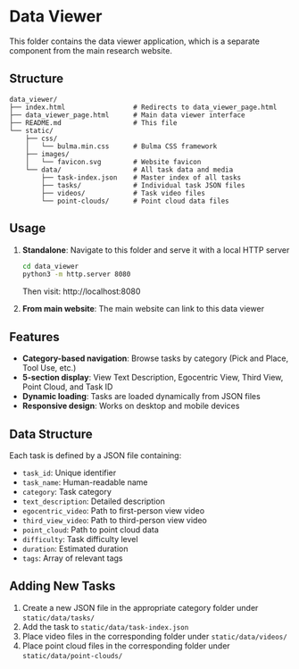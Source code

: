 # Data Viewer

This folder contains the data viewer application, which is a separate component from the main research website.

## Structure

```
data_viewer/
├── index.html                 # Redirects to data_viewer_page.html
├── data_viewer_page.html      # Main data viewer interface
├── README.md                  # This file
└── static/
    ├── css/
    │   └── bulma.min.css      # Bulma CSS framework
    ├── images/
    │   └── favicon.svg        # Website favicon
    └── data/                  # All task data and media
        ├── task-index.json    # Master index of all tasks
        ├── tasks/             # Individual task JSON files
        ├── videos/            # Task video files
        └── point-clouds/      # Point cloud data files
```

## Usage

1. **Standalone**: Navigate to this folder and serve it with a local HTTP server
   ```bash
   cd data_viewer
   python3 -m http.server 8080
   ```
   Then visit: http://localhost:8080

2. **From main website**: The main website can link to this data viewer

## Features

- **Category-based navigation**: Browse tasks by category (Pick and Place, Tool Use, etc.)
- **5-section display**: View Text Description, Egocentric View, Third View, Point Cloud, and Task ID
- **Dynamic loading**: Tasks are loaded dynamically from JSON files
- **Responsive design**: Works on desktop and mobile devices

## Data Structure

Each task is defined by a JSON file containing:
- `task_id`: Unique identifier
- `task_name`: Human-readable name
- `category`: Task category
- `text_description`: Detailed description
- `egocentric_video`: Path to first-person view video
- `third_view_video`: Path to third-person view video
- `point_cloud`: Path to point cloud data
- `difficulty`: Task difficulty level
- `duration`: Estimated duration
- `tags`: Array of relevant tags

## Adding New Tasks

1. Create a new JSON file in the appropriate category folder under `static/data/tasks/`
2. Add the task to `static/data/task-index.json`
3. Place video files in the corresponding folder under `static/data/videos/`
4. Place point cloud files in the corresponding folder under `static/data/point-clouds/`
